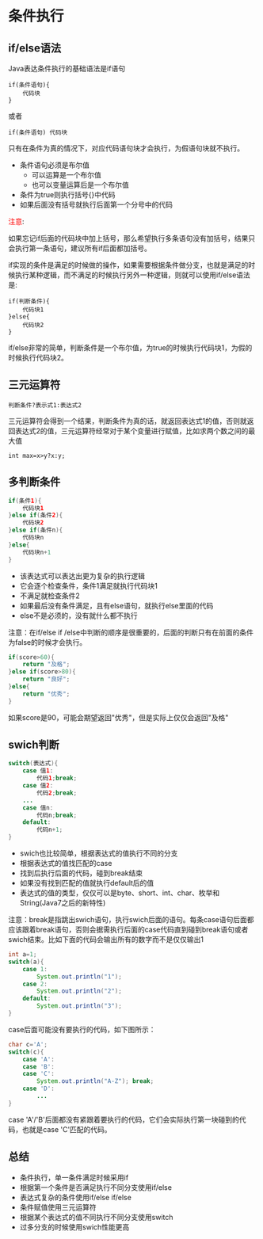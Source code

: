 # 条件执行

## if/else语法

Java表达条件执行的基础语法是if语句

```
if(条件语句){
	代码块
}
```

或者

```
if(条件语句) 代码块
```

只有在条件为真的情况下，对应代码语句块才会执行，为假语句块就不执行。

- 条件语句必须是布尔值
  - 可以运算是一个布尔值
  - 也可以变量运算后是一个布尔值
- 条件为true则执行括号{}中代码
- 如果后面没有括号就执行后面第一个分号中的代码

<span style="color:red;">注意</span>:

如果忘记if后面的代码块中加上括号，那么希望执行多条语句没有加括号，结果只会执行第一条语句，建议所有if后面都加括号。



if实现的条件是满足的时候做的操作，如果需要根据条件做分支，也就是满足的时候执行某种逻辑，而不满足的时候执行另外一种逻辑，则就可以使用if/else语法是:



```
if(判断条件){
	代码块1
}else{
	代码块2
}
```



if/else非常的简单，判断条件是一个布尔值，为true的时候执行代码块1，为假的时候执行代码块2。



## 三元运算符

```
判断条件?表示式1:表达式2
```

三元运算符会得到一个结果，判断条件为真的话，就返回表达式1的值，否则就返回表达式2的值，三元运算符经常对于某个变量进行赋值，比如求两个数之间的最大值

```
int max=x>y?x:y;
```



## 多判断条件

```java
if(条件1){
	代码块1   
}else if(条件2){
	代码块2
}else if(条件n){
    代码块n
}else{
    代码块n+1
}
```

- 该表达式可以表达出更为复杂的执行逻辑
- 它会逐个检查条件，条件1满足就执行代码块1
- 不满足就检查条件2
- 如果最后没有条件满足，且有else语句，就执行else里面的代码
- else不是必须的，没有就什么都不执行



注意：在if/else if /else中判断的顺序是很重要的，后面的判断只有在前面的条件为false的时候才会执行。

```java
if(score>60){
	return "及格";
}else if(score>80){
	return "良好";
}else{
    return "优秀";
}
```

如果score是90，可能会期望返回"优秀"，但是实际上仅仅会返回"及格"



## swich判断

```java
switch(表达式){
	case 值1:
		代码1;break;
    case 值2:
        代码2;break;
    ...
    case 值n:
        代码n;break;
    default:
        代码n+1;
}
```

- swich也比较简单，根据表达式的值执行不同的分支
- 根据表达式的值找匹配的case
- 找到后执行后面的代码，碰到break结束
- 如果没有找到匹配的值就执行default后的值
- 表达式的值的类型，仅仅可以是byte、short、int、char、枚举和String(Java7之后的新特性)

注意：break是指跳出swich语句，执行swich后面的语句。每条case语句后面都应该跟着break语句，否则会据需执行后面的case代码直到碰到break语句或者swich结束。比如下面的代码会输出所有的数字而不是仅仅输出1

```java
int a=1;
switch(a){
    case 1:
        System.out.println("1");
    case 2:
        System.out.println("2");
    default:
        System.out.println("3");
}
```

case后面可能没有要执行的代码，如下图所示：

```java
char c='A';
switch(c){
    case 'A':
    case 'B':
    case 'C':
        System.out.println("A-Z"); break;
    case 'D':
        ...
}
```

case 'A'/'B'后面都没有紧跟着要执行的代码，它们会实际执行第一块碰到的代码，也就是case 'C'匹配的代码。



## 总结

- 条件执行，单一条件满足时候采用if
- 根据第一个条件是否满足执行不同分支使用if/else
- 表达式复杂的条件使用if/else if/else
- 条件赋值使用三元运算符
- 根据某个表达式的值不同执行不同分支使用switch
- 过多分支的时候使用swich性能更高









